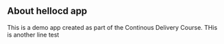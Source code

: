 ## About hellocd app

This is a demo app created as part of the Continous Delivery Course.
THis is another line test
